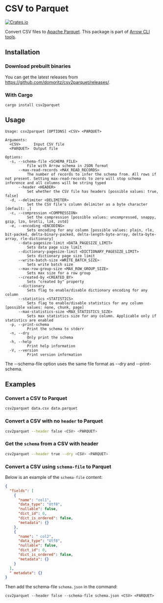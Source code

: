 # CSV to Parquet

[![Crates.io](https://img.shields.io/crates/v/csv2parquet.svg)](https://crates.io/crates/csv2parquet)

Convert CSV files to [Apache Parquet](https://parquet.apache.org/). This package is part of [Arrow CLI tools](https://github.com/domoritz/arrow-tools).

## Installation

### Download prebuilt binaries

You can get the latest releases from https://github.com/domoritz/csv2parquet/releases/.

### With Cargo

```
cargo install csv2parquet
```

## Usage

```
Usage: csv2parquet [OPTIONS] <CSV> <PARQUET>

Arguments:
  <CSV>      Input CSV file
  <PARQUET>  Output file

Options:
  -s, --schema-file <SCHEMA_FILE>
          File with Arrow schema in JSON format
      --max-read-records <MAX_READ_RECORDS>
          The number of records to infer the schema from. All rows if not present. Setting max-read-records to zero will stop schema inference and all columns will be string typed
      --header <HEADER>
          Set whether the CSV file has headers [possible values: true, false]
  -d, --delimiter <DELIMITER>
          Set the CSV file's column delimiter as a byte character [default: ,]
  -c, --compression <COMPRESSION>
          Set the compression [possible values: uncompressed, snappy, gzip, lzo, brotli, lz4, zstd]
  -e, --encoding <ENCODING>
          Sets encoding for any column [possible values: plain, rle, bit-packed, delta-binary-packed, delta-length-byte-array, delta-byte-array, rle-dictionary]
      --data-pagesize-limit <DATA_PAGESIZE_LIMIT>
          Sets data page size limit
      --dictionary-pagesize-limit <DICTIONARY_PAGESIZE_LIMIT>
          Sets dictionary page size limit
      --write-batch-size <WRITE_BATCH_SIZE>
          Sets write batch size
      --max-row-group-size <MAX_ROW_GROUP_SIZE>
          Sets max size for a row group
      --created-by <CREATED_BY>
          Sets "created by" property
      --dictionary
          Sets flag to enable/disable dictionary encoding for any column
      --statistics <STATISTICS>
          Sets flag to enable/disable statistics for any column [possible values: none, chunk, page]
      --max-statistics-size <MAX_STATISTICS_SIZE>
          Sets max statistics size for any column. Applicable only if statistics are enabled
  -p, --print-schema
          Print the schema to stderr
  -n, --dry
          Only print the schema
  -h, --help
          Print help information
  -V, --version
          Print version information
```

The --schema-file option uses the same file format as --dry and --print-schema.

## Examples

### Convert a CSV to Parquet
```bash
csv2parquet data.csv data.parquet
```

### Convert a CSV with no `header` to Parquet
```bash
csv2parquet --header false <CSV> <PARQUET>
```

### Get the `schema` from a CSV with header
```bash
csv2parquet --header true --dry <CSV> <PARQUET>
```

### Convert a CSV using `schema-file` to Parquet

Below is an example of the `schema-file` content:

```json
{
  "fields": [
    {
      "name": "col1",
      "data_type": "Utf8",
      "nullable": false,
      "dict_id": 0,
      "dict_is_ordered": false,
      "metadata": {}
    },
    {
      "name": " col2",
      "data_type": "Utf8",
      "nullable": false,
      "dict_id": 0,
      "dict_is_ordered": false,
      "metadata": {}
    }
  ],
  " metadata": {}
}
```

Then add the schema-file `schema.json` in the command:
```
csv2parquet --header false --schema-file schema.json <CSV> <PARQUET>
```
